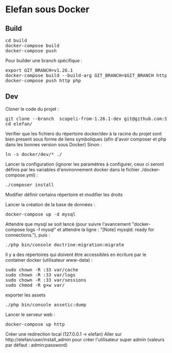 # Elefan sous Docker

## Build

<pre>
cd build
docker-compose build
docker-compose push
</pre>

Pour builder une branch spécifique :
<pre>
export GIT_BRANCH=v1.26.1
docker-compose build --build-arg GIT_BRANCH=$GIT_BRANCH http php
docker-compose push http php
</pre>

## Dev

Cloner le code du projet :
<pre>
git clone --branch  scopeli-from-1.26.1-dev git@github.com:Scopeli44/gestion-compte.git elefan
cd elefan/
</pre>


Verifier que les fichiers du répertoire docker/dev à la racine du projet sont bien present sous forme de liens symboliques
(afin d'avoir composer et php dans les bonnes version sous Docker)
Sinon :
<pre>
ln -s docker/dev/* ./
</pre>

Lancer la configuration (ignorer les paramètres à configurer, ceux ci seront définis par les variables d'environnement docker dans le fichier ./docker-compose.yml) :
<pre>
./composer install
</pre>

Modifier définir certains répertoire et modifier les droits

Lancer la création de la base de données :
<pre>
docker-compose up -d mysql
</pre>
Attendre que mysql se soit lancé (pour suivre l'avancement "docker-compose logs -f mysql" et attendre la ligne : "[Note] mysqld: ready for connections."), puis :
<pre>
./php bin/console doctrine:migration:migrate
</pre>

Il y a des répertoires qui doivent être accessibles en écriture par le container docker (utilisateur www-data) :
<pre>
sudo chown -R :33 var/cache
sudo chown -R :33 var/logs
sudo chown -R :33 var/sessions
sudo chmod -R g+w var/
</pre>

exporter les assets
<pre>
./php bin/console assetic:dump
</pre>

Lancer le serveur web :
<pre>
docker-compose up http
</pre>

Créer une redirection local (127.0.0.1 -> elefan)
Aller sur http://elefan/user/install_admin pour créer l'utilisateur super admin (valeurs par défaut : admin:password)

